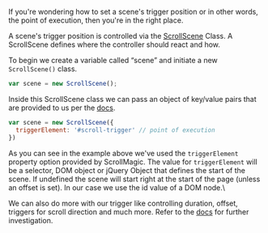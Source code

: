 If you're wondering how to set a scene's trigger position or in other words, the point of execution, then you're in the right place.

A scene's trigger position is controlled via the [ScrollScene](http://janpaepke.github.io/ScrollMagic/docs/ScrollScene.html#ScrollScene) Class. A ScrollScene defines where the controller should react and how.

To begin we create a variable called “scene” and initiate a new ``ScrollScene()`` class.

```javascript
var scene = new ScrollScene();
```

Inside this ScrollScene class we can pass an object of key/value pairs that are provided to us per the [docs](http://janpaepke.github.io/ScrollMagic/docs/ScrollScene.html#ScrollScene).

```javascript
var scene = new ScrollScene({
  triggerElement: '#scroll-trigger' // point of execution
})
```

As you can see in the example above we've used the ``triggerElement`` property option provided by ScrollMagic. The value for ``triggerElement`` will be a selector, DOM object or jQuery Object that defines the start of the scene. If undefined the scene will start right at the start of the page (unless an offset is set). In our case we use the id value of a DOM node.\

We can also do more with our trigger like controlling duration, offset, triggers for scroll direction and much more. Refer to the [docs](http://janpaepke.github.io/ScrollMagic/docs/ScrollScene.html#ScrollScene) for further investigation.